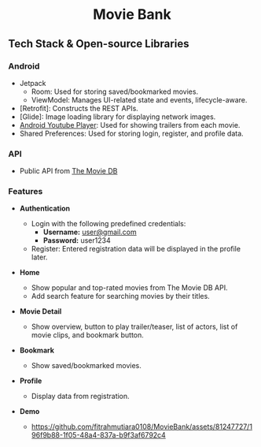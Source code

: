 <h1 align="center">Movie Bank</h1>

## Tech Stack & Open-source Libraries

### Android

- Jetpack
    - Room: Used for storing saved/bookmarked movies.
    - ViewModel: Manages UI-related state and events, lifecycle-aware.
- [Retrofit]: Constructs the REST APIs.
- [Glide]: Image loading library for displaying network images.
- [Android Youtube Player](https://github.com/PierfrancescoSoffritti/android-youtube-player): Used for showing trailers from each movie.
- Shared Preferences: Used for storing login, register, and profile data.

### API
- Public API from [The Movie DB](https://www.themoviedb.org/settings/api)

### Features

- **Authentication**
  - Login with the following predefined credentials:
      - **Username:** user@gmail.com
      - **Password:** user1234
  - Register: Entered registration data will be displayed in the profile later.

- **Home**
  - Show popular and top-rated movies from The Movie DB API.
  - Add search feature for searching movies by their titles.

- **Movie Detail**
  - Show overview, button to play trailer/teaser, list of actors, list of movie clips, and bookmark button.

- **Bookmark**
  - Show saved/bookmarked movies.

- **Profile**
  - Display data from registration.

- **Demo**
  - https://github.com/fitrahmutiara0108/MovieBank/assets/81247727/196f9b88-1f05-48a4-837a-b9f3af6792c4
